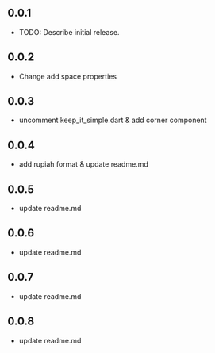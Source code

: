 ## 0.0.1

- TODO: Describe initial release.

## 0.0.2

- Change add space properties

## 0.0.3

- uncomment keep_it_simple.dart & add corner component

## 0.0.4

- add rupiah format & update readme.md

## 0.0.5

- update readme.md

## 0.0.6

- update readme.md

## 0.0.7

- update readme.md

## 0.0.8

- update readme.md
